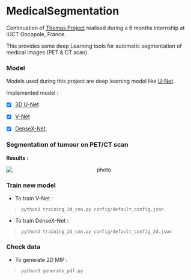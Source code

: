 # MedicalSegmentation

Continuation of  [Thomas Project](https://github.com/ThomasT3563/medical-segmentation) realised during a 6 months internship at IUCT Oncopole, France.

This provides some deep Learning tools for automatic segmentation of medical images (PET & CT scan).

### Model
Models used during this project are deep learning model like [U-Net](https://arxiv.org/abs/1505.04597). 

Implemented model :

- [x] [3D U-Net](https://arxiv.org/abs/1606.06650)
- [x] [V-Net](https://arxiv.org/abs/1606.04797)
- [x] [DenseX-Net](https://ieeexplore.ieee.org/stamp/stamp.jsp?arnumber=8946601).


### Segmentation of tumour on PET/CT scan

**Results :**

<p align="center">
<img style="display: block; margin: auto;" alt="photo" src="./GIF_example_segmentation.gif">
</p>


### Train new model
- To train V-Net :
> `python3 training_3d_cnn.py config/default_config.json` 
- To train DenseX-Net :
> `python3 training_2d_cnn.py config/default_config_2d.json` 

### Check data
- To generate 2D MIP :
> `python3 generate_pdf.py`




